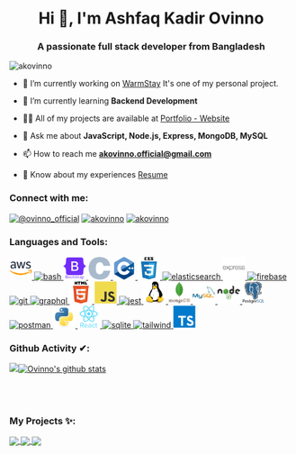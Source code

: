 <h1 align="center">Hi 👋, I'm Ashfaq Kadir Ovinno</h1>
<h3 align="center">A passionate full stack developer from Bangladesh</h3>

<p align="left"> <img src="https://komarev.com/ghpvc/?username=akovinno&label=Profile%20views&color=0e75b6&style=flat" alt="akovinno" /> </p>

- 🔭 I’m currently working on [WarmStay](https://warmstay.onrender.com/listings) It's one of my personal project.

- 🌱 I’m currently learning **Backend Development**

- 👨‍💻 All of my projects are available at [Portfolio - Website](https://my-portfolio-website-psi-five.vercel.app/)

- 💬 Ask me about **JavaScript, Node.js, Express, MongoDB, MySQL**

- 📫 How to reach me **akovinno.official@gmail.com**

- 📄 Know about my experiences [Resume](https://drive.google.com/file/d/1CM19fDPKHUFIGlLm--fgXmsIbsuBkVqV/view?usp=sharing)

<h3 align="left">Connect with me:</h3>
<p align="left">
<a href="https://twitter.com/@ovinno_official" target="blank"><img align="center" src="https://raw.githubusercontent.com/rahuldkjain/github-profile-readme-generator/master/src/images/icons/Social/twitter.svg" alt="@ovinno_official" height="30" width="40" /></a>
<a href="https://linkedin.com/in/akovinno" target="blank"><img align="center" src="https://raw.githubusercontent.com/rahuldkjain/github-profile-readme-generator/master/src/images/icons/Social/linked-in-alt.svg" alt="akovinno" height="30" width="40" /></a>
<a href="https://codeforces.com/profile/akovinno" target="blank"><img align="center" src="https://raw.githubusercontent.com/rahuldkjain/github-profile-readme-generator/master/src/images/icons/Social/codeforces.svg" alt="akovinno" height="30" width="40" /></a>
</p>

<h3 align="left">Languages and Tools:</h3>
<p align="left"> <a href="https://aws.amazon.com" target="_blank" rel="noreferrer"> <img src="https://raw.githubusercontent.com/devicons/devicon/master/icons/amazonwebservices/amazonwebservices-original-wordmark.svg" alt="aws" width="40" height="40"/> </a> <a href="https://www.gnu.org/software/bash/" target="_blank" rel="noreferrer"> <img src="https://www.vectorlogo.zone/logos/gnu_bash/gnu_bash-icon.svg" alt="bash" width="40" height="40"/> </a> <a href="https://getbootstrap.com" target="_blank" rel="noreferrer"> <img src="https://raw.githubusercontent.com/devicons/devicon/master/icons/bootstrap/bootstrap-plain-wordmark.svg" alt="bootstrap" width="40" height="40"/> </a> <a href="https://www.cprogramming.com/" target="_blank" rel="noreferrer"> <img src="https://raw.githubusercontent.com/devicons/devicon/master/icons/c/c-original.svg" alt="c" width="40" height="40"/> </a> <a href="https://www.w3schools.com/cpp/" target="_blank" rel="noreferrer"> <img src="https://raw.githubusercontent.com/devicons/devicon/master/icons/cplusplus/cplusplus-original.svg" alt="cplusplus" width="40" height="40"/> </a> <a href="https://www.w3schools.com/css/" target="_blank" rel="noreferrer"> <img src="https://raw.githubusercontent.com/devicons/devicon/master/icons/css3/css3-original-wordmark.svg" alt="css3" width="40" height="40"/> </a> <a href="https://www.elastic.co" target="_blank" rel="noreferrer"> <img src="https://www.vectorlogo.zone/logos/elastic/elastic-icon.svg" alt="elasticsearch" width="40" height="40"/> </a> <a href="https://expressjs.com" target="_blank" rel="noreferrer"> <img src="https://raw.githubusercontent.com/devicons/devicon/master/icons/express/express-original-wordmark.svg" alt="express" width="40" height="40"/> </a> <a href="https://firebase.google.com/" target="_blank" rel="noreferrer"> <img src="https://www.vectorlogo.zone/logos/firebase/firebase-icon.svg" alt="firebase" width="40" height="40"/> </a> <a href="https://git-scm.com/" target="_blank" rel="noreferrer"> <img src="https://www.vectorlogo.zone/logos/git-scm/git-scm-icon.svg" alt="git" width="40" height="40"/> </a> <a href="https://graphql.org" target="_blank" rel="noreferrer"> <img src="https://www.vectorlogo.zone/logos/graphql/graphql-icon.svg" alt="graphql" width="40" height="40"/> </a> <a href="https://www.w3.org/html/" target="_blank" rel="noreferrer"> <img src="https://raw.githubusercontent.com/devicons/devicon/master/icons/html5/html5-original-wordmark.svg" alt="html5" width="40" height="40"/> </a> <a href="https://developer.mozilla.org/en-US/docs/Web/JavaScript" target="_blank" rel="noreferrer"> <img src="https://raw.githubusercontent.com/devicons/devicon/master/icons/javascript/javascript-original.svg" alt="javascript" width="40" height="40"/> </a> <a href="https://jestjs.io" target="_blank" rel="noreferrer"> <img src="https://www.vectorlogo.zone/logos/jestjsio/jestjsio-icon.svg" alt="jest" width="40" height="40"/> </a> <a href="https://www.linux.org/" target="_blank" rel="noreferrer"> <img src="https://raw.githubusercontent.com/devicons/devicon/master/icons/linux/linux-original.svg" alt="linux" width="40" height="40"/> </a> <a href="https://www.mongodb.com/" target="_blank" rel="noreferrer"> <img src="https://raw.githubusercontent.com/devicons/devicon/master/icons/mongodb/mongodb-original-wordmark.svg" alt="mongodb" width="40" height="40"/> </a> <a href="https://www.mysql.com/" target="_blank" rel="noreferrer"> <img src="https://raw.githubusercontent.com/devicons/devicon/master/icons/mysql/mysql-original-wordmark.svg" alt="mysql" width="40" height="40"/> </a> <a href="https://nodejs.org" target="_blank" rel="noreferrer"> <img src="https://raw.githubusercontent.com/devicons/devicon/master/icons/nodejs/nodejs-original-wordmark.svg" alt="nodejs" width="40" height="40"/> </a> <a href="https://www.postgresql.org" target="_blank" rel="noreferrer"> <img src="https://raw.githubusercontent.com/devicons/devicon/master/icons/postgresql/postgresql-original-wordmark.svg" alt="postgresql" width="40" height="40"/> </a> <a href="https://postman.com" target="_blank" rel="noreferrer"> <img src="https://www.vectorlogo.zone/logos/getpostman/getpostman-icon.svg" alt="postman" width="40" height="40"/> </a> <a href="https://www.python.org" target="_blank" rel="noreferrer"> <img src="https://raw.githubusercontent.com/devicons/devicon/master/icons/python/python-original.svg" alt="python" width="40" height="40"/> </a> <a href="https://reactjs.org/" target="_blank" rel="noreferrer"> <img src="https://raw.githubusercontent.com/devicons/devicon/master/icons/react/react-original-wordmark.svg" alt="react" width="40" height="40"/> </a> <a href="https://www.sqlite.org/" target="_blank" rel="noreferrer"> <img src="https://www.vectorlogo.zone/logos/sqlite/sqlite-icon.svg" alt="sqlite" width="40" height="40"/> </a> <a href="https://tailwindcss.com/" target="_blank" rel="noreferrer"> <img src="https://www.vectorlogo.zone/logos/tailwindcss/tailwindcss-icon.svg" alt="tailwind" width="40" height="40"/> </a> <a href="https://www.typescriptlang.org/" target="_blank" rel="noreferrer"> <img src="https://raw.githubusercontent.com/devicons/devicon/master/icons/typescript/typescript-original.svg" alt="typescript" width="40" height="40"/> </a> </p>

### Github Activity ✔:

<a href="https://github.com/AKOvinno">
  <img align="left" src="https://github-readme-stats.vercel.app/api/top-langs/?username=AKOvinno&theme=tokyonight" />
  </a>

<a href="https://github.com/AKOvinno">
 <img align="center" src="https://github-readme-stats.vercel.app/api?username=AKOvinno&show_icons=true&theme=tokyonight&line_height=27" alt="Ovinno's github stats"/>
</a>

<br/>
<br/>
<br/>
<br>

### My Projects ✨:
  
<a href="https://github.com/AKOvinno/warmstay">
  <img align="center" src="https://github-readme-stats.vercel.app/api/pin/?username=AKOvinno&repo=warmstay&theme=tokyonight&cache_seconds=60" />
</a>


<a href="https://github.com/AKOvinno/thinkvault">
 <img align="center" src="https://github-readme-stats.vercel.app/api/pin/?username=AKOvinno&repo=thinkvault&theme=tokyonight&cache_seconds=60" />
</a>


<a href="https://github.com/AKOvinno/openterminal">
  <img align="center" src="https://github-readme-stats.vercel.app/api/pin/?username=AKOvinno&repo=openterminal&theme=tokyonight&cache_seconds=60" />
</a>



